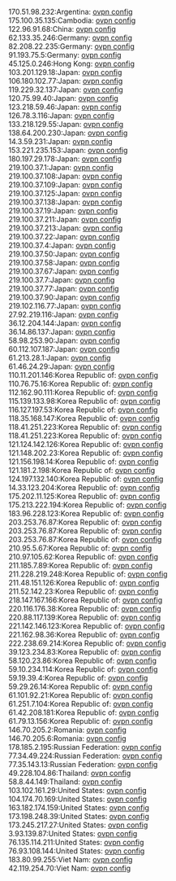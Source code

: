 170.51.98.232:Argentina: [ovpn config](vpn/170_51_98_232.ovpn)  
175.100.35.135:Cambodia: [ovpn config](vpn/175_100_35_135.ovpn)  
122.96.91.68:China: [ovpn config](vpn/122_96_91_68.ovpn)  
62.133.35.246:Germany: [ovpn config](vpn/62_133_35_246.ovpn)  
82.208.22.235:Germany: [ovpn config](vpn/82_208_22_235.ovpn)  
91.193.75.5:Germany: [ovpn config](vpn/91_193_75_5.ovpn)  
45.125.0.246:Hong Kong: [ovpn config](vpn/45_125_0_246.ovpn)  
103.201.129.18:Japan: [ovpn config](vpn/103_201_129_18.ovpn)  
106.180.102.77:Japan: [ovpn config](vpn/106_180_102_77.ovpn)  
119.229.32.137:Japan: [ovpn config](vpn/119_229_32_137.ovpn)  
120.75.99.40:Japan: [ovpn config](vpn/120_75_99_40.ovpn)  
123.218.59.46:Japan: [ovpn config](vpn/123_218_59_46.ovpn)  
126.78.3.116:Japan: [ovpn config](vpn/126_78_3_116.ovpn)  
133.218.129.55:Japan: [ovpn config](vpn/133_218_129_55.ovpn)  
138.64.200.230:Japan: [ovpn config](vpn/138_64_200_230.ovpn)  
14.3.59.231:Japan: [ovpn config](vpn/14_3_59_231.ovpn)  
153.221.235.153:Japan: [ovpn config](vpn/153_221_235_153.ovpn)  
180.197.29.178:Japan: [ovpn config](vpn/180_197_29_178.ovpn)  
219.100.37.1:Japan: [ovpn config](vpn/219_100_37_1.ovpn)  
219.100.37.108:Japan: [ovpn config](vpn/219_100_37_108.ovpn)  
219.100.37.109:Japan: [ovpn config](vpn/219_100_37_109.ovpn)  
219.100.37.125:Japan: [ovpn config](vpn/219_100_37_125.ovpn)  
219.100.37.138:Japan: [ovpn config](vpn/219_100_37_138.ovpn)  
219.100.37.19:Japan: [ovpn config](vpn/219_100_37_19.ovpn)  
219.100.37.211:Japan: [ovpn config](vpn/219_100_37_211.ovpn)  
219.100.37.213:Japan: [ovpn config](vpn/219_100_37_213.ovpn)  
219.100.37.22:Japan: [ovpn config](vpn/219_100_37_22.ovpn)  
219.100.37.4:Japan: [ovpn config](vpn/219_100_37_4.ovpn)  
219.100.37.50:Japan: [ovpn config](vpn/219_100_37_50.ovpn)  
219.100.37.58:Japan: [ovpn config](vpn/219_100_37_58.ovpn)  
219.100.37.67:Japan: [ovpn config](vpn/219_100_37_67.ovpn)  
219.100.37.7:Japan: [ovpn config](vpn/219_100_37_7.ovpn)  
219.100.37.77:Japan: [ovpn config](vpn/219_100_37_77.ovpn)  
219.100.37.90:Japan: [ovpn config](vpn/219_100_37_90.ovpn)  
219.102.116.77:Japan: [ovpn config](vpn/219_102_116_77.ovpn)  
27.92.219.116:Japan: [ovpn config](vpn/27_92_219_116.ovpn)  
36.12.204.144:Japan: [ovpn config](vpn/36_12_204_144.ovpn)  
36.14.86.137:Japan: [ovpn config](vpn/36_14_86_137.ovpn)  
58.98.253.90:Japan: [ovpn config](vpn/58_98_253_90.ovpn)  
60.112.107.187:Japan: [ovpn config](vpn/60_112_107_187.ovpn)  
61.213.28.1:Japan: [ovpn config](vpn/61_213_28_1.ovpn)  
61.46.24.29:Japan: [ovpn config](vpn/61_46_24_29.ovpn)  
110.11.201.146:Korea Republic of: [ovpn config](vpn/110_11_201_146.ovpn)  
110.76.75.16:Korea Republic of: [ovpn config](vpn/110_76_75_16.ovpn)  
112.162.90.111:Korea Republic of: [ovpn config](vpn/112_162_90_111.ovpn)  
115.139.133.98:Korea Republic of: [ovpn config](vpn/115_139_133_98.ovpn)  
116.127.197.53:Korea Republic of: [ovpn config](vpn/116_127_197_53.ovpn)  
118.35.168.147:Korea Republic of: [ovpn config](vpn/118_35_168_147.ovpn)  
118.41.251.223:Korea Republic of: [ovpn config](vpn/118_41_251_223.ovpn)  
118.41.251.223:Korea Republic of: [ovpn config](vpn/118_41_251_223.ovpn)  
121.124.142.126:Korea Republic of: [ovpn config](vpn/121_124_142_126.ovpn)  
121.148.202.23:Korea Republic of: [ovpn config](vpn/121_148_202_23.ovpn)  
121.156.198.14:Korea Republic of: [ovpn config](vpn/121_156_198_14.ovpn)  
121.181.2.198:Korea Republic of: [ovpn config](vpn/121_181_2_198.ovpn)  
124.197.132.140:Korea Republic of: [ovpn config](vpn/124_197_132_140.ovpn)  
14.33.123.204:Korea Republic of: [ovpn config](vpn/14_33_123_204.ovpn)  
175.202.11.125:Korea Republic of: [ovpn config](vpn/175_202_11_125.ovpn)  
175.213.222.194:Korea Republic of: [ovpn config](vpn/175_213_222_194.ovpn)  
183.96.228.123:Korea Republic of: [ovpn config](vpn/183_96_228_123.ovpn)  
203.253.76.87:Korea Republic of: [ovpn config](vpn/203_253_76_87.ovpn)  
203.253.76.87:Korea Republic of: [ovpn config](vpn/203_253_76_87.ovpn)  
203.253.76.87:Korea Republic of: [ovpn config](vpn/203_253_76_87.ovpn)  
210.95.5.67:Korea Republic of: [ovpn config](vpn/210_95_5_67.ovpn)  
210.97.105.62:Korea Republic of: [ovpn config](vpn/210_97_105_62.ovpn)  
211.185.7.89:Korea Republic of: [ovpn config](vpn/211_185_7_89.ovpn)  
211.228.219.248:Korea Republic of: [ovpn config](vpn/211_228_219_248.ovpn)  
211.48.151.126:Korea Republic of: [ovpn config](vpn/211_48_151_126.ovpn)  
211.52.142.23:Korea Republic of: [ovpn config](vpn/211_52_142_23.ovpn)  
218.147.167.166:Korea Republic of: [ovpn config](vpn/218_147_167_166.ovpn)  
220.116.176.38:Korea Republic of: [ovpn config](vpn/220_116_176_38.ovpn)  
220.88.117.139:Korea Republic of: [ovpn config](vpn/220_88_117_139.ovpn)  
221.142.146.123:Korea Republic of: [ovpn config](vpn/221_142_146_123.ovpn)  
221.162.98.36:Korea Republic of: [ovpn config](vpn/221_162_98_36.ovpn)  
222.238.69.214:Korea Republic of: [ovpn config](vpn/222_238_69_214.ovpn)  
39.123.234.83:Korea Republic of: [ovpn config](vpn/39_123_234_83.ovpn)  
58.120.23.86:Korea Republic of: [ovpn config](vpn/58_120_23_86.ovpn)  
59.10.234.114:Korea Republic of: [ovpn config](vpn/59_10_234_114.ovpn)  
59.19.39.4:Korea Republic of: [ovpn config](vpn/59_19_39_4.ovpn)  
59.29.26.14:Korea Republic of: [ovpn config](vpn/59_29_26_14.ovpn)  
61.101.92.21:Korea Republic of: [ovpn config](vpn/61_101_92_21.ovpn)  
61.251.7.104:Korea Republic of: [ovpn config](vpn/61_251_7_104.ovpn)  
61.42.208.181:Korea Republic of: [ovpn config](vpn/61_42_208_181.ovpn)  
61.79.13.156:Korea Republic of: [ovpn config](vpn/61_79_13_156.ovpn)  
146.70.205.2:Romania: [ovpn config](vpn/146_70_205_2.ovpn)  
146.70.205.6:Romania: [ovpn config](vpn/146_70_205_6.ovpn)  
178.185.2.195:Russian Federation: [ovpn config](vpn/178_185_2_195.ovpn)  
77.34.49.224:Russian Federation: [ovpn config](vpn/77_34_49_224.ovpn)  
77.35.143.13:Russian Federation: [ovpn config](vpn/77_35_143_13.ovpn)  
49.228.104.86:Thailand: [ovpn config](vpn/49_228_104_86.ovpn)  
58.8.44.149:Thailand: [ovpn config](vpn/58_8_44_149.ovpn)  
103.102.161.29:United States: [ovpn config](vpn/103_102_161_29.ovpn)  
104.174.70.169:United States: [ovpn config](vpn/104_174_70_169.ovpn)  
163.182.174.159:United States: [ovpn config](vpn/163_182_174_159.ovpn)  
173.198.248.39:United States: [ovpn config](vpn/173_198_248_39.ovpn)  
173.245.217.27:United States: [ovpn config](vpn/173_245_217_27.ovpn)  
3.93.139.87:United States: [ovpn config](vpn/3_93_139_87.ovpn)  
76.135.114.211:United States: [ovpn config](vpn/76_135_114_211.ovpn)  
76.93.108.144:United States: [ovpn config](vpn/76_93_108_144.ovpn)  
183.80.99.255:Viet Nam: [ovpn config](vpn/183_80_99_255.ovpn)  
42.119.254.70:Viet Nam: [ovpn config](vpn/42_119_254_70.ovpn)  

